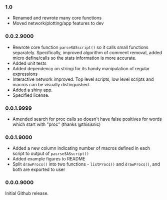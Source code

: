 ### 1.0
- Renamed and rewrote many core functions
- Moved network/plotting/app features to dev 

### 0.0.2.9000
- Rewrote core function `parseSASscript()` so it calls small functions separately. Specifically, improved algorithm of comment removal, added micro define/calls so the stats information is more accurate.
- Added unit tests
- Added dependency on stringi for its handy manipulation of regular expressions
- Interactive network improved. Top level scripts, low level scripts and macros can be visually distinguished.
- Added a shiny app.
- Specified license.

### 0.0.1.9999
- Amended search for proc calls so doesn't have false positives for words which start with "proc" (thanks @thisisnic)

### 0.0.1.9000
- Added a new column indicating number of macros defined in each script to output of `pasrseSASscript()`
- Added example figures to README
- Split `drawProcs()` into two functions - `listProcs()` and `drawProcs()`, and both are exported to user


### 0.0.0.9000
Initial Github release.